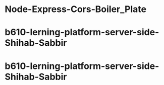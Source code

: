 # Node-Express-Cors-Boiler_Plate
# b610-lerning-platform-server-side-Shihab-Sabbir
# b610-lerning-platform-server-side-Shihab-Sabbir
